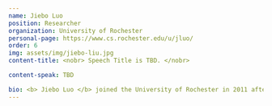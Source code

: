```yaml
---
name: Jiebo Luo
position: Researcher
organization: University of Rochester
personal-page: https://www.cs.rochester.edu/u/jluo/
order: 6
img: assets/img/jiebo-liu.jpg
content-title: <nobr> Speech Title is TBD. </nobr>

content-speak: TBD

bio: <b> Jiebo Luo </b> joined the University of Rochester in 2011 after a prolific career of 15 years at Kodak Research. His research spans computer vision, natural language processing, machine learning, data mining, computational social science, and digital health. He has authored nearly 600 technical papers and more than 90 U.S. patents. He has served as program co-chair of ACM Multimedia 2010, IEEE CVPR 2012, ACM ICMR 2016 and IEEE ICIP 2017, and general co-chair ACM Multimedia 2019 and IEEE ICME 2024, as well as on the editorial boards of several IEEE Transactions journals and publications. He has served as the Editor in Chief of the IEEE Transactions on Multimedia for a 3-year term (2020-2022). He is a Fellow of ACM, AAAI, IEEE, SPIE and IAPR.
---
```


